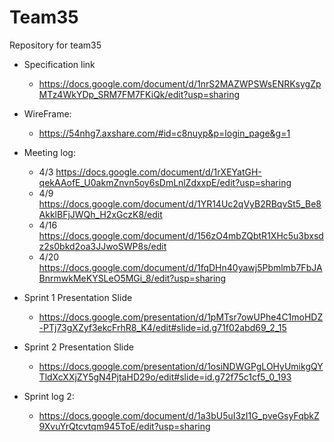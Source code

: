 # Team35
Repository for team35
- Specification link
  - https://docs.google.com/document/d/1nrS2MAZWPSWsENRKsygZpMTz4WkYDp_SRM7FM7FKiQk/edit?usp=sharing
- WireFrame: 
  - https://54nhg7.axshare.com/#id=c8nuyp&p=login_page&g=1
- Meeting log:
  - 4/3 https://docs.google.com/document/d/1rXEYatGH-qekAAofE_U0akmZnvn5oy6sDmLnlZdxxpE/edit?usp=sharing
  - 4/9 https://docs.google.com/document/d/1YR14Uc2qVyB2RBqvSt5_Be8AkklBFjJWQh_H2xGczK8/edit
  - 4/16 https://docs.google.com/document/d/156zO4mbZQbtR1XHc5u3bxsdz2s0bkd2oa3JJwoSWP8s/edit
  - 4/20 https://docs.google.com/document/d/1fqDHn40yawj5Pbmlmb7FbJABnrmwkMeKYSLeO5MGi_8/edit?usp=sharing
  
- Sprint 1 Presentation Slide
  - https://docs.google.com/presentation/d/1pMTsr7owUPhe4C1moHDZ-PTj73gXZyf3ekcFrhR8_K4/edit#slide=id.g71f02abd69_2_15
  
- Sprint 2 Presentation Slide
  - https://docs.google.com/presentation/d/1osiNDWGPgLOHyUmikgQYTldXcXXjZY5gN4PjtaHD29o/edit#slide=id.g72f75c1cf5_0_193
- Sprint log 2:
  - https://docs.google.com/document/d/1a3bU5uI3zI1G_pveGsyFqbkZ9XvuYrQtcvtqm945ToE/edit?usp=sharing

